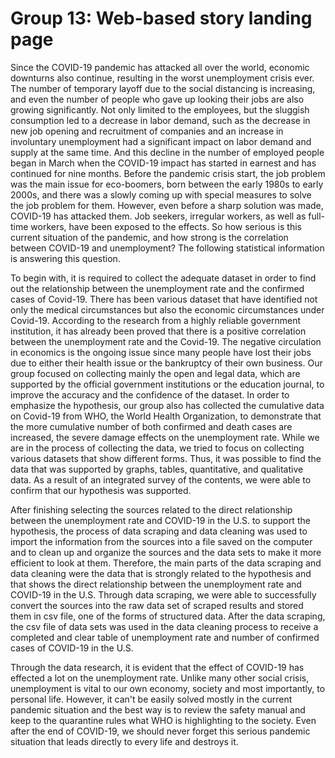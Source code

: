 # Group 13: Web-based story landing page
  Since the COVID-19 pandemic has attacked all over the world, economic downturns also continue, resulting in the worst unemployment crisis ever. The number of temporary layoff due to the social distancing is increasing, and even the number of people who gave up looking their jobs are also growing significantly. Not only limited to the employees, but the sluggish consumption led to a decrease in labor demand, such as the decrease in new job opening and recruitment of companies and an increase in involuntary unemployment had a significant impact on labor demand and supply at the same time. And this decline in the number of employed people began in March when the COVID-19 impact has started in earnest and has continued for nine months. Before the pandemic crisis start, the job problem was the main issue for eco-boomers, born between the early 1980s to early 2000s, and there was a slowly coming up with special measures to solve the job problem for them. However, even before a sharp solution was made, COVID-19 has attacked them. Job seekers, irregular workers, as well as full-time workers, have been exposed to the effects. So how serious is this current situation of the pandemic, and how strong is the correlation between COVID-19 and unemployment? The following statistical information is answering this question. 
  
  To begin with, it is required to collect the adequate dataset in order to find out the relationship between the unemployment rate and the confirmed cases of Covid-19. There has been various dataset that have identified not only the medical circumstances but also the economic circumstances under Covid-19. According to the research from a highly reliable government institution, it has already been proved that there is a positive correlation between the unemployment rate and the Covid-19. The negative circulation in economics is the ongoing issue since many people have lost their jobs due to either their health issue or the bankruptcy of their own business. Our group focused on collecting mainly the open and legal data, which are supported by the official government institutions or the education journal, to improve the accuracy and the confidence of the dataset. In order to emphasize the hypothesis, our group also has collected the cumulative data on Covid-19 from WHO, the World Health Organization, to demonstrate that the more cumulative number of both confirmed and death cases are increased, the severe damage effects on the unemployment rate. While we are in the process of collecting the data, we tried to focus on collecting various datasets that show different forms. Thus, it was possible to find the data that was supported by graphs, tables, quantitative, and qualitative data. As a result of an integrated survey of the contents, we were able to confirm that our hypothesis was supported.
  
  After finishing selecting the sources related to the direct relationship between the unemployment rate and COVID-19 in the U.S. to support the hypothesis, the process of data scraping and data cleaning was used to import the information from the sources into a file saved on the computer and to clean up and organize the sources and the data sets to make it more efficient to look at them. Therefore, the main parts of the data scraping and data cleaning were the data that is strongly related to the hypothesis and that shows the direct relationship between the unemployment rate and COVID-19 in the U.S. Through data scraping, we were able to successfully convert the sources into the raw data set of scraped results and stored them in csv file, one of the forms of structured data. After the data scraping, the csv file of data sets was used in the data cleaning process to receive a completed and clear table of unemployment rate and number of confirmed cases of COVID-19 in the U.S. 
  
  Through the data research, it is evident that the effect of COVID-19 has effected a lot on the unemployment rate. Unlike many other social crisis, unemployment is vital to our own economy, society and most importantly, to personal life. However, it can't be easily solved mostly in the current pandemic situation and the best way is to review the safety manual and keep to the quarantine rules what WHO is highlighting to the society. Even after the end of COVID-19, we should never forget this serious pandemic situation that leads directly to every life and destroys it. 

